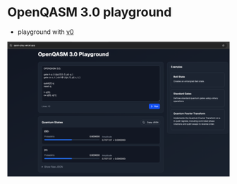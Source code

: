 # OpenQASM 3.0 playground

 - playground with [v0](https://v0.app/)

![qasm-play.vercel.app](playground.png)
